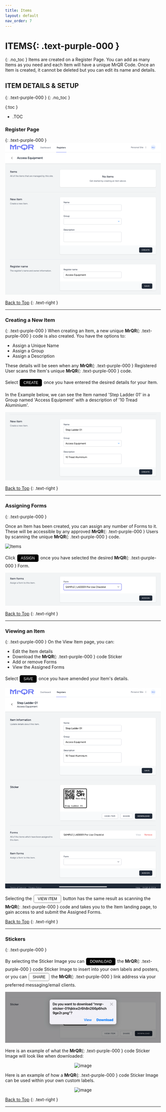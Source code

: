 ```yaml
---
title: Items
layout: default
nav_order: 7
---
```

<html>
<head>
<style>
.button {
  padding: 5px 12px;
  text-align: center;
  text-decoration: none;
  display: inline-block;
  font-size: 12px;
  margin: 4px 2px;
  cursor: pointer; }
.button1 {background-color: #000000;} /* Black */
.button2 {background-color: white;}
.button1 {color: white;}
.button2 {color: black;}
.button1 {border: none;}
.button2 {border: 1px solid grey}
.button1 {border-radius: 5px;}
.button2 {border-radius: 5px;}
</style>
</head>
</html>

# **ITEMS**{: .text-purple-000 }
{: .no_toc }
Items are created on a Register Page. You can add as many Items as you need and each Item will have a unique MrQR Code.
Once an Item is created, it cannot be deleted but you can edit its name and details.

## ITEM DETAILS & SETUP
{: .text-purple-000 }
{: .no_toc }

{:toc }
- .TOC

### Register Page
{: .text-purple-000 }
![Items](/assets/images/MrQR_Register_View.png "View")

[Back to Top](https://docs.mrqr.me/assets/)
{: .text-right }
___
### Creating a New Item
{: .text-purple-000 }
When creating an Item, a new unique **MrQR**{: .text-purple-000 } code is also created. You have the options to:

* Assign a Unique Name
* Assign a Group
* Assign a Description

These details will be seen when any **MrQR**{: .text-purple-000 } Registered User scans the Item's unique **MrQR**{: .text-purple-000 } code.

<html>
<body>
Select <button class="button button1">CREATE</button> once you have entered the desired details for your Item.
</body>
</html>

In the Example below, we can see the Item named 'Step Ladder 01' in a Group named 'Access Equipment' with a description of '10 Tread Aluminium'.

![Items](/assets/images/MrQR_Items_Create.png "Create")

[Back to Top](https://docs.mrqr.me/assets/)
{: .text-right }
___
### Assigning Forms
{: .text-purple-000 }

Once an Item has been created, you can assign any number of Forms to it. These will be accessible by any approved **MrQR**{: .text-purple-000 } Users by scanning the unique **MrQR**{: .text-purple-000 } code.

![Items](/assets/images/MrQR_Item_Assigning_a_Form.png "Assign Form")

Click <button class="button button1">ASSIGN</button> once you have selected the desired **MrQR**{: .text-purple-000 } Form.

![Items](/assets/images/MrQR_Item_Assign_Form.png "Assign Form")

[Back to Top](https://docs.mrqr.me/assets/)
{: .text-right }
___
### Viewing an Item
{: .text-purple-000 }
On the View Item page, you can:
* Edit the Item details
* Download the **MrQR**{: .text-purple-000 } code Sticker
* Add or remove Forms
* View the Assigned Forms

Select <button class="button button1">SAVE</button> once you have amended your Item's details.

![Items](/assets/images/MrQR_Item_Assigned_Form.png "Edit Item")

Selecting the <button class="button button2">VIEW ITEM</button> button has the same result as scanning the **MrQR**{: .text-purple-000 } code and takes you to the Item landing page, to gain access to and submit the Assigned Forms.

[Back to Top](https://docs.mrqr.me/assets/)
{: .text-right }
___
### Stickers
{: .text-purple-000 }

By selecting the Sticker Image you can <button class="button button1">DOWNLOAD</button> the **MrQR**{: .text-purple-000 } code Sticker Image to insert into your own labels and posters, or you can <button class="button button2">SHARE</button> the **MrQR**{: .text-purple-000 } link address via your preferred messaging/email clients.

![Items](/assets/images/MrQR_Sticker.png "Sticker")

Here is an example of what the **MrQR**{: .text-purple-000 } code Sticker Image will look like when downloaded:

<div style="text-align: center;">
<img width="200" alt="image" src="https://docs.mrqr.me/assets/images/Forms/stickers/mrqr-sticker-01hdbm2hrhyady6q0bk67wksbx.png">
</div>

Here is an example of how a **MrQR**{: .text-purple-000 } code Sticker Image can be used within your own custom labels.

<div style="text-align: center;">
  <img width="520" alt="image" src="https://docs.mrqr.me/assets/images/Forms/stickers/MrQR_DB_Label.png">
</div>

[Back to Top](https://docs.mrqr.me/assets/)
{: .text-right }
___


